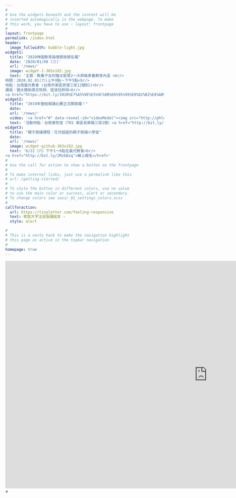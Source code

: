 ```yaml
---
#
# Use the widgets beneath and the content will be
# inserted automagically in the webpage. To make
# this work, you have to use › layout: frontpage
#
layout: frontpage
permalink: /index.html
header:
  image_fullwidth: bubble-light.jpg
widget1:
  title: "2020神國教育論壇開放報名囉"
  date: '2020/01/08 (三)'
  url: '/news/'
  image: widget-1-302x182.jpg
  text: '主題：教養子女的猶太智慧2～大師級素養教育內涵 <br/>
時間：2020.02.01(六)上午9點～下午5點<br/>
地點：台南晨光教會 (台南市東區崇德三街12號B1)<br/>
講員：猶太籍柏偉志牧師、底波拉師母<br/>
<a href="https://bit.ly/2020%E7%A5%9E%E5%9C%8B%E6%95%99%E8%82%B2%E8%AB%96%E5%A3%87%E7%B7%9A%E4%B8%8A%E5%A0%B1%E5%90%8D?fbclid=IwAR1zUJMx-63n2qOW65IYbcPSWjiBNobNpOdDfMf1BOQCufjZQI20wplJlKs">線上報名</a>'
widget2:
  title: "2019年聖經朗誦比賽正式開跑囉！"
  date:
  url: '/news/'
  video: '<a href="#" data-reveal-id="videoModal"><img src="http://phlow.github.io/feeling-responsive/images/start-video-feeling-responsive-302x182.jpg" width="302" height="182" alt=""/></a>'
  text: '活動地點：台南善牧堂（701 東區長榮路三段1號）<a href="http://bit.ly/2RJFNz5">線上報名</href>'
widget3:
  title: "親子朗誦課程：花兒姐姐的親子朗誦小學堂"
  date:
  url: '/news/'
  image: widget-github-303x182.jpg
  text: '6/22（六）下午1～6點在晨光教會<br/>
<a href="http://bit.ly/2MzbDzq">線上報名</href>'
#
# Use the call for action to show a button on the frontpage
#
# To make internal links, just use a permalink like this
# url: /getting-started/
#
# To style the button in different colors, use no value
# to use the main color or success, alert or secondary.
# To change colors see sass/_01_settings_colors.scss
#
callforaction:
  url: https://tinyletter.com/feeling-responsive
  text: 索取大字注音版讀經本 ›
  style: alert

#
# This is a nasty hack to make the navigation highlight
# this page as active in the topbar navigation
#
homepage: true
---
```


<div id="videoModal" class="reveal-modal large" data-reveal="">
  <div class="flex-video widescreen vimeo" style="display: block;">
    <iframe width="1280" height="720" src="https://www.youtube.com/embed/3b5zCFSmVvU" frameborder="0" allowfullscreen></iframe>
  </div>
  <a class="close-reveal-modal">&#215;</a>
</div>
